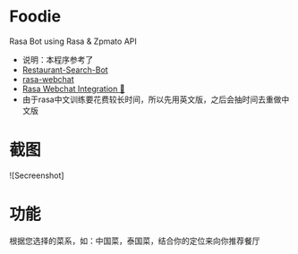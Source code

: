 # Foodie
Rasa Bot using Rasa & Zpmato API
- 说明：本程序参考了
- [Restaurant-Search-Bot](https://github.com/JiteshGaikwad/Restaurant-Search-Bot)
- [rasa-webchat](https://github.com/botfront/rasa-webchat)
- [Rasa Webchat Integration 🤖](https://www.youtube.com/watch?v=J1n3Y8SVxVM&t=228s)
- 由于rasa中文训练要花费较长时间，所以先用英文版，之后会抽时间去重做中文版


# 截图
![Secreenshot]

# 功能
根据您选择的菜系，如：中国菜，泰国菜，结合你的定位来向你推荐餐厅
